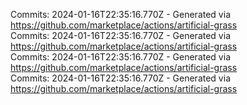 Commits: 2024-01-16T22:35:16.770Z - Generated via https://github.com/marketplace/actions/artificial-grass
<br>
Commits: 2024-01-16T22:35:16.770Z - Generated via https://github.com/marketplace/actions/artificial-grass
<br>
Commits: 2024-01-16T22:35:16.770Z - Generated via https://github.com/marketplace/actions/artificial-grass
<br>
Commits: 2024-01-16T22:35:16.770Z - Generated via https://github.com/marketplace/actions/artificial-grass
<br>
